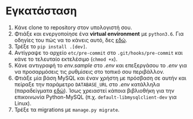 # Εγκατάσταση

1. Κάνε clone το repository στον υπολογιστή σου.
1. Φτιάξε και ενεργοποίησε ένα **virtual environment** με `python3.6`. Για οδηγίες του πώς να το κάνεις αυτό, δες [εδώ](https://docs.python-guide.org/dev/virtualenvs/#lower-level-virtualenv).
1. Τρέξε το `pip install .[dev]`.
1. Αντίγραψε το αρχείο `etc/pre-commit` στο `.git/hooks/pre-commit` και κάνε το τελευταίο εκτελέσιμο (`chmod +x`).
1. Κάνε αντιγραφή το *env.sample* στο *.env* και επεξεργάσου το *.env* για να προσαρμόσεις τις ρυθμίσεις στο τοπικό σου περιβάλλον.
1. Φτιάξε μία βάση MySQL και έναν χρήστη με πρόσβαση σε αυτήν και πείραξε την παράμετρο `DATABASE_URL` στο *.env* κατάλληλα (παραδείγματα [εδώ](https://github.com/kennethreitz/dj-database-url#url-schema)). Ίσως χρειαστεί κάποια βιβλιοθήκη για την επικοινωνία Python-MySQL (π.χ. `default-libmysqlclient-dev` για Linux).
1. Τρέξε τα migrations με `manage.py migrate`.
